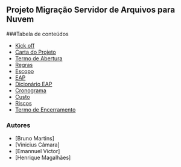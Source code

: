 ## Projeto Migração Servidor de Arquivos para Nuvem

###Tabela de conteúdos


   * [Kick off](https://docs.google.com/document/d/1XyfiEGuq1eScKdjHQqqRfQHgWpCOzxIfQK5rOF755i4/edit)
   * [Carta do Projeto](https://docs.google.com/document/d/1i-E8OjDHSHnJqGq98xS5UsToceb9i4B8o52pUv8FnLo/edit)
   * [Termo de Abertura](https://docs.google.com/document/d/1FzN6nGn74TfUJAw0x7wcDHgcD-cNiS-y/edit)
   * [Regras](https://docs.google.com/document/d/1aPmL_UmHxwzv_gRTR92BPK-ahFxDaKbXkvCVxQ--ymA/edit)
   * [Escopo](https://docs.google.com/document/d/1_pE7UjAv644N_T7-wzHtSHvhlIv280YyY3LN_uhD0iw/edit)
   * [EAP](https://docs.google.com/document/d/1bNGDXKwLkWRBUjD1d6PbDlLLuWbFUisk/edit)
   * [Dicionário EAP](https://docs.google.com/document/d/1dHvQC3oNnC-fl8aWZfZitwYvb-rY8CFEa6ievH_kONI/edit)
   * [Cronograma](https://docs.google.com/spreadsheets/d/1mP9KZQthWBuLJ6TJtCG9xoQp49VmJHpr/edit#gid=103416890)
   * [Custo](https://docs.google.com/spreadsheets/d/1TtZAI8Wjy2TBt4NkY-LxzweHflqNxzKjgzDmt2wGj1Y/edit#gid=0)
   * [Riscos](https://docs.google.com/spreadsheets/d/1ab-VZCcvHYVB7v3f_hV8ncHGdNgl1w-TmykNkTl2WDM/edit#gid=0)
   * [Termo de Encerramento](https://docs.google.com/document/d/1UMbmuZgSM15YkWL5xxHVLcQZuP3wUHcbe10ZS4AlGik/edit)



### Autores
- [Bruno Martins]
- [Vinicius Câmara]
- [Emannuel Victor]
- [Henrique Magalhães]
